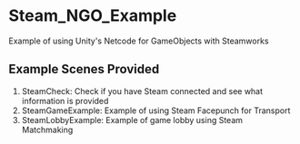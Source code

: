 # Steam_NGO_Example
Example of using Unity's Netcode for GameObjects with Steamworks

## Example Scenes Provided
1. SteamCheck: Check if you have Steam connected and see what information is provided
2. SteamGameExample: Example of using Steam Facepunch for Transport
3. SteamLobbyExample: Example of game lobby using Steam Matchmaking
